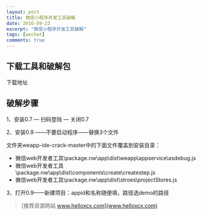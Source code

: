 ```yaml
---
layout: post
title: 微信小程序开发工具破解
date: 2016-09-23
excerpt: "微信小程序开发工具破解"
tags: [wechat]
comments: true
---
```


## 下载工具和破解包

下载地址

## 破解步骤

1、安装0.7 — 扫码登陆 — 关闭0.7

2、安装0.9 ——不要启动程序——替换3个文件

文件夹weapp-ide-crack-master中的下面文件覆盖到安装目录：
- 微信web开发者工具\package.nw\app\dist\weapp\appservice\asdebug.js
- 微信web开发者工具\package.nw\app\dist\components\create\createstep.js
- 微信web开发者工具\package.nw\app\dist\stroes\projectStores.js

3、打开0.9——新建项目：appid和名称随便填，路径选demo的路径


> [推荐资源网站 www.helloxcx.com](www.helloxcx.com)


